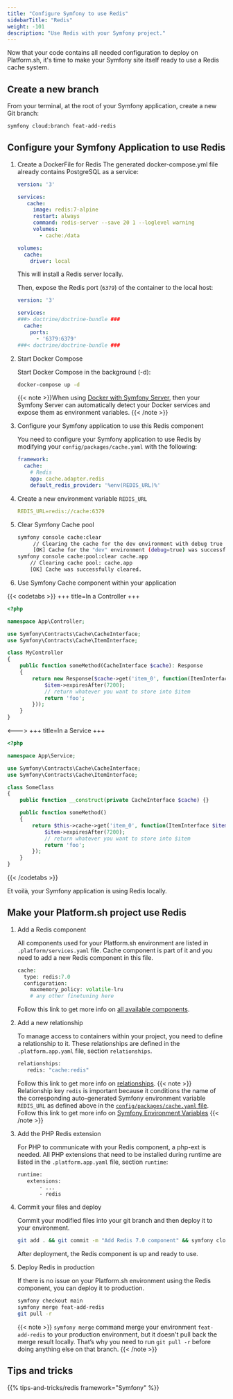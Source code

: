 ```yaml
---
title: "Configure Symfony to use Redis"
sidebarTitle: "Redis"
weight: -101
description: "Use Redis with your Symfony project."
---
```


Now that your code contains all needed configuration to deploy on Platform.sh,
it's time to make your Symfony site itself ready to use a Redis cache system.


## Create a new branch
From your terminal, at the root of your Symfony application, create a new Git branch:

```bash
symfony cloud:branch feat-add-redis
```

## Configure your Symfony Application to use Redis

1. Create a DockerFile for Redis
   The generated docker-compose.yml file already contains PostgreSQL as a service:
   ```yaml
   version: '3'

   services:
      cache:
        image: redis:7-alpine
        restart: always
        command: redis-server --save 20 1 --loglevel warning
        volumes:
          - cache:/data

   volumes:
     cache:
       driver: local
   ```

   This will install a Redis server locally.

   Then, expose the Redis port (`6379`) of the container to the local host:

    ```yaml {location="./docker-compose.override.yml"}
    version: '3'

    services:
    ###> doctrine/doctrine-bundle ###
      cache:
        ports:
          - '6379:6379'
    ###< doctrine/doctrine-bundle ###
    ```

1. Start Docker Compose

   Start Docker Compose in the background (-d):
    ```bash
    docker-compose up -d
    ```

    {{< note >}}When using [Docker with Symfony Server](https://symfony.com/doc/current/setup/docker.html), then your Symfony Server can automatically detect your Docker services and expose them as environment variables. {{< /note >}}

1. Configure your Symfony application to use this Redis component

   You need to configure your Symfony application to use Redis by modifying your `config/packages/cache.yaml` with the following:

    ```yaml {location="config/packages/cache.yaml"}
    framework:
      cache:
        # Redis
        app: cache.adapter.redis
        default_redis_provider: '%env(REDIS_URL)%'
    ```
1. Create a new environment variable `REDIS_URL`
    ```yaml
    REDIS_URL=redis://cache:6379
    ```

1. Clear Symfony Cache pool
    ```bash
    symfony console cache:clear
         // Clearing the cache for the dev environment with debug true
         [OK] Cache for the "dev" environment (debug=true) was successfully cleared.
    symfony console cache:pool:clear cache.app
        // Clearing cache pool: cache.app
        [OK] Cache was successfully cleared.
    ```

6. Use Symfony Cache component within your application


{{< codetabs >}}
+++
title=In a Controller
+++
```php {location="src/Controller/MyController.php"}
<?php

namespace App\Controller;

use Symfony\Contracts\Cache\CacheInterface;
use Symfony\Contracts\Cache\ItemInterface;

class MyController
{
    public function someMethod(CacheInterface $cache): Response
    {
        return new Response($cache->get('item_0', function(ItemInterface $item) {
            $item->expiresAfter(7200);
            // return whatever you want to store into $item
            return 'foo';
        }));
    }
}
```
<--->
+++
title=In a Service
+++
```php {location="src/Service/SomeClass.php"}
<?php

namespace App\Service;

use Symfony\Contracts\Cache\CacheInterface;
use Symfony\Contracts\Cache\ItemInterface;

class SomeClass
{
    public function __construct(private CacheInterface $cache) {}

    public function someMethod()
    {
        return $this->cache->get('item_0', function(ItemInterface $item) {
            $item->expiresAfter(7200);
            // return whatever you want to store into $item
            return 'foo';
        });
    }
}
```
{{< /codetabs >}}

Et voilà, your Symfony application is using Redis locally.

## Make your Platform.sh project use Redis

1. Add a Redis component

   All components used for your Platform.sh environment are listed in `.platform/services.yaml` file.
   Cache component is part of it and you need to add a new Redis component in this file.
    ```php {location=".platform/services.yaml"}
    cache:
      type: redis:7.0
      configuration:
        maxmemory_policy: volatile-lru
        # any other finetuning here
    ```

   Follow this link to get more info on [all available components](../../../add-services#available-services).

1. Add a new relationship

   To manage access to containers within your project, you need to define a relationship to it.
   These relationships are defined in the `.platform.app.yaml` file, section `relationships`.

   ```bash
   relationships:
      redis: "cache:redis"
   ```

   Follow this link to get more info on [relationships](../../../create-apps/app-reference.html#relationships).
   {{< note >}}
   Relationship key ``redis`` is important because it conditions the name of the corresponding auto-generated Symfony environment variable `REDIS_URL` as defined above in the [`config/packages/cache.yaml` file](#configure-your-symfony-application-to-use-redis).</br>
   Follow this link to get more info on [Symfony Environment Variables](../environment-variables.md#redis)
   {{< /note >}}

1. Add the PHP Redis extension

   For PHP to communicate with your Redis component, a php-ext is needed.
   All PHP extensions that need to be installed during runtime are listed in the `.platform.app.yaml` file, section `runtime`:

   ```bash {location=".platform.app.yaml"}
   runtime:
      extensions:
          - ...
          - redis
   ```

7. Commit your files and deploy

    Commit your modified files into your git branch and then deploy it to your environment.
    ```bash
    git add . && git commit -m "Add Redis 7.0 component" && symfony cloud:deploy
    ```
    After deployment, the Redis component is up and ready to use.

8. Deploy Redis in production

    If there is no issue on your Platform.sh environment using the Redis component, you can deploy it to production.
    ```bash
    symfony checkout main
    symfony merge feat-add-redis
    git pull -r
   ```

   {{< note >}}
   `symfony merge` command merge your environment `feat-add-redis` to your production environment, but it doesn't pull back the merge result locally. That’s why you need to run `git pull -r` before doing anything else on that branch.
   {{< /note >}}


## Tips and tricks

{{% tips-and-tricks/redis framework="Symfony" %}}
